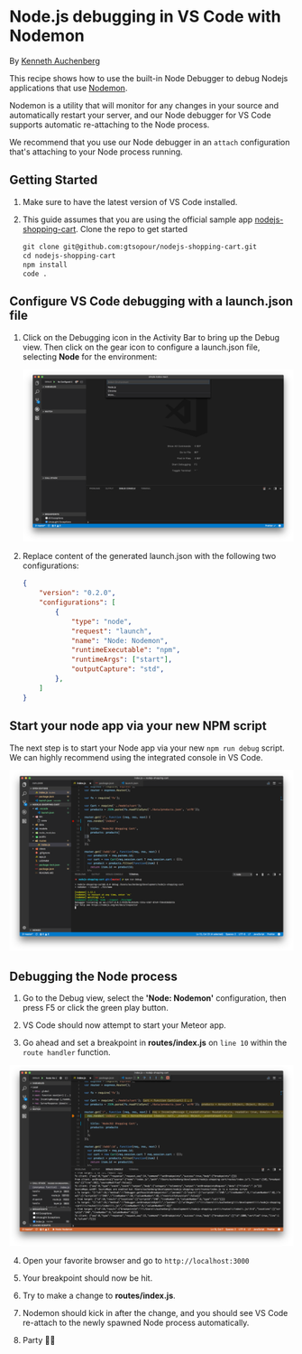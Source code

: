 # Node.js debugging in VS Code with Nodemon

By [Kenneth Auchenberg](https://twitter.com/auchenberg)

This recipe shows how to use the built-in Node Debugger to debug Nodejs applications that use [Nodemon](https://nodemon.io/).

Nodemon is a utility that will monitor for any changes in your source and automatically restart your server, and our Node debugger for VS Code supports automatic re-attaching to the Node process.

We recommend that you use our Node debugger in an `attach` configuration that's attaching to your Node process running.

## Getting Started

1. Make sure to have the latest version of VS Code installed.

2. This guide assumes that you are using the official sample app [nodejs-shopping-cart](https://github.com/gtsopour/nodejs-shopping-cart). Clone the repo to get started
    >
    ```
    git clone git@github.com:gtsopour/nodejs-shopping-cart.git
    cd nodejs-shopping-cart
    npm install
    code .
    ```

## Configure VS Code debugging with a launch.json file

1. Click on the Debugging icon in the Activity Bar to bring up the Debug view.
Then click on the gear icon to configure a launch.json file, selecting **Node** for the environment:

   ![configure_launch](configure_launch.png)

2. Replace content of the generated launch.json with the following two configurations:

    ```json
    {
        "version": "0.2.0",
        "configurations": [
            {
                "type": "node",
                "request": "launch",
                "name": "Node: Nodemon",
                "runtimeExecutable": "npm",
                "runtimeArgs": ["start"],
                "outputCapture": "std",
            },
        ]
    }
    ```

## Start your node app via your new NPM script

The next step is to start your Node app via your new `npm run debug` script. We can highly recommend using the integrated console in VS Code.

![terminal](terminal.png)

## Debugging the Node process

  1. Go to the Debug view, select the **'Node: Nodemon'** configuration, then press F5 or click the green play button.

  2. VS Code should now attempt to start your Meteor app.

  3. Go ahead and set a breakpoint in **routes/index.js** on `line 10` within the `route handler` function.

![breakpoint-main](breakpoint.png)

  4. Open your favorite browser and go to `http://localhost:3000`

  5. Your breakpoint should now be hit.

  6. Try to make a change to **routes/index.js**.

  7. Nodemon should kick in after the change, and you should see VS Code re-attach to the newly spawned Node process automatically.

  8. Party 🎉🔥

